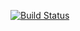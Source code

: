 [![Build Status](https://travis-ci.com/mballoni/toggle-boot.svg?branch=master)](https://travis-ci.com/mballoni/toggle-boot)
